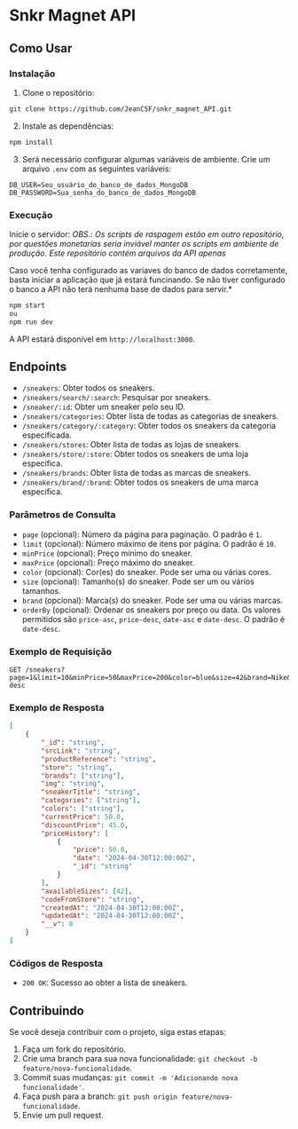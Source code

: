 # Snkr Magnet API
## Como Usar
### Instalação

1. Clone o repositório:
```bash
git clone https://github.com/JeanCSF/snkr_magnet_API.git
```

2. Instale as dependências:
```bash
npm install
```

3. Será necessário configurar algumas variáveis de ambiente. Crie um arquivo `.env` com as seguintes variáveis:
```dotenv
DB_USER=Seu_usuário_do_banco_de_dados_MongoDB
DB_PASSWORD=Sua_senha_do_banco_de_dados_MongoDB
```

### Execução

Inicie o servidor:
*OBS.: Os scripts de raspagem estão em outro repositório, por questões monetarias seria inviável manter os scripts em ambiente de produção. Este repositório contém arquivos da API apenas*

Caso você tenha configurado as variaves do banco de dados corretamente, basta iniciar a aplicação que já estará funcinando. Se não tiver configurado o banco a API não terá nenhuma base de dados para servir.*

```bash
npm start
ou
npm run dev
```

A API estará disponível em `http://localhost:3000`.

## Endpoints

- `/sneakers`: Obter todos os sneakers.
- `/sneakers/search/:search`: Pesquisar por sneakers.
- `/sneaker/:id`: Obter um sneaker pelo seu ID.
- `/sneakers/categories`: Obter lista de todas as categorias de sneakers.
- `/sneakers/category/:category`: Obter todos os sneakers da categoria especificada.
- `/sneakers/stores`: Obter lista de todas as lojas de sneakers.
- `/sneakers/store/:store`: Obter todos os sneakers de uma loja especifica.
- `/sneakers/brands`: Obter lista de todas as marcas de sneakers.
- `/sneakers/brand/:brand`: Obter todos os sneakers de uma marca especifica.
  
### Parâmetros de Consulta

- `page` (opcional): Número da página para paginação. O padrão é `1`.
- `limit` (opcional): Número máximo de itens por página. O padrão é `10`.
- `minPrice` (opcional): Preço mínimo do sneaker.
- `maxPrice` (opcional): Preço máximo do sneaker.
- `color` (opcional): Cor(es) do sneaker. Pode ser uma ou várias cores.
- `size` (opcional): Tamanho(s) do sneaker. Pode ser um ou vários tamanhos.
- `brand` (opcional): Marca(s) do sneaker. Pode ser uma ou várias marcas.
- `orderBy` (opcional): Ordenar os sneakers por preço ou data. Os valores permitidos são `price-asc`, `price-desc`, `date-asc` e `date-desc`. O padrão é `date-desc`.

### Exemplo de Requisição

```http
GET /sneakers?page=1&limit=10&minPrice=50&maxPrice=200&color=blue&size=42&brand=Nike&orderBy=price-desc
```

### Exemplo de Resposta

```json
[
    {
        "_id": "string",
        "srcLink": "string",
        "productReference": "string",
        "store": "string",
        "brands": ["string"],
        "img": "string",
        "sneakerTitle": "string",
        "categories": ["string"],
        "colors": ["string"],
        "currentPrice": 50.0,
        "discountPrice": 45.0,
        "priceHistory": [
            {
                "price": 50.0,
                "date": "2024-04-30T12:00:00Z",
                "_id": "string"
            }
        ],
        "availableSizes": [42],
        "codeFromStore": "string",
        "createdAt": "2024-04-30T12:00:00Z",
        "updatedAt": "2024-04-30T12:00:00Z",
        "__v": 0
    }
]
```

### Códigos de Resposta

- `200 OK`: Sucesso ao obter a lista de sneakers.

## Contribuindo

Se você deseja contribuir com o projeto, siga estas etapas:

1. Faça um fork do repositório.
2. Crie uma branch para sua nova funcionalidade: `git checkout -b feature/nova-funcionalidade`.
3. Commit suas mudanças: `git commit -m 'Adicionando nova funcionalidade'`.
4. Faça push para a branch: `git push origin feature/nova-funcionalidade`.
5. Envie um pull request.
